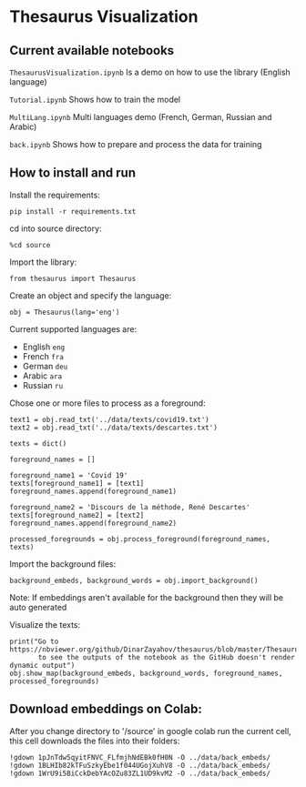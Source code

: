 # Thesaurus Visualization

## Current available notebooks
``ThesaurusVisualization.ipynb`` Is a demo on how to use the library (English language)

``Tutorial.ipynb`` Shows how to train the model

``MultiLang.ipynb`` Multi languages demo (French, German, Russian and Arabic)

``back.ipynb`` Shows how to prepare and process the data for training
## How to install and run
Install the requirements:

```
pip install -r requirements.txt
```

cd into source directory:

```
%cd source
```

Import the library:

```
from thesaurus import Thesaurus
```

Create an object and specify the language:

```
obj = Thesaurus(lang='eng')
```

Current supported languages are:

- English ``eng``
- French ``fra``
- German ``deu``
- Arabic ``ara``
- Russian ``ru``

Chose one or more files to process as a foreground:

```
text1 = obj.read_txt('../data/texts/covid19.txt')
text2 = obj.read_txt('../data/texts/descartes.txt') 
```
```
texts = dict()

foreground_names = []

foreground_name1 = 'Covid 19'
texts[foreground_name1] = [text1]
foreground_names.append(foreground_name1)

foreground_name2 = 'Discours de la méthode, René Descartes'
texts[foreground_name2] = [text2]
foreground_names.append(foreground_name2)
```
```
processed_foregrounds = obj.process_foreground(foreground_names, texts)
```
Import the background files:
```
background_embeds, background_words = obj.import_background()
```
Note: If embeddings aren't available for the background then they will be auto generated

Visualize the texts:
```
print("Go to https://nbviewer.org/github/DinarZayahov/thesaurus/blob/master/ThesaurusVisualization.ipynb 
       to see the outputs of the notebook as the GitHub doesn't render dynamic output")
obj.show_map(background_embeds, background_words, foreground_names, processed_foregrounds)
```
## Download embeddings on Colab:

After you change directory to '/source' in google colab run the current cell,
this cell downloads the files into their folders:

```
!gdown 1pJnTdw5qyitFNVC_FLfmjhNdEBk0fH0N -O ../data/back_embeds/
!gdown 1BLHIb82kTFuSzkyEbe1f044UGojXuhV8 -O ../data/back_embeds/
!gdown 1WrU9i5BiCckDebYAcOZu83ZL1UD9kvM2 -O ../data/back_embeds/
```